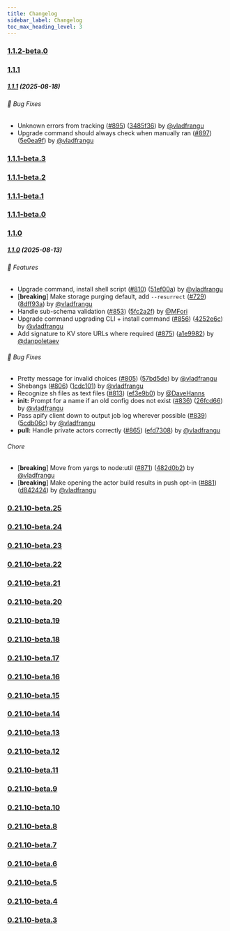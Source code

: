 ```yaml
---
title: Changelog
sidebar_label: Changelog
toc_max_heading_level: 3
---
```


### [1.1.2-beta.0](https://github.com/apify/apify-cli/releases/tag/v1.1.2-beta.0)

### [1.1.1](https://github.com/apify/apify-cli/releases/tag/v1.1.1)

##### [1.1.1](https://github.com/apify/apify-cli/releases/tag/v1.1.1) (2025-08-18)

###### 🐛 Bug Fixes

- Unknown errors from tracking ([#895](https://github.com/apify/apify-cli/pull/895)) ([3485f36](https://github.com/apify/apify-cli/commit/3485f366f3a62117ac833e78157c230206c3c60e)) by [@vladfrangu](https://github.com/vladfrangu)
- Upgrade command should always check when manually ran ([#897](https://github.com/apify/apify-cli/pull/897)) ([5e0ea9f](https://github.com/apify/apify-cli/commit/5e0ea9ff84012732ca7117d1f68207b5170ffeed)) by [@vladfrangu](https://github.com/vladfrangu)

### [1.1.1-beta.3](https://github.com/apify/apify-cli/releases/tag/v1.1.1-beta.3)

### [1.1.1-beta.2](https://github.com/apify/apify-cli/releases/tag/v1.1.1-beta.2)

### [1.1.1-beta.1](https://github.com/apify/apify-cli/releases/tag/v1.1.1-beta.1)

### [1.1.1-beta.0](https://github.com/apify/apify-cli/releases/tag/v1.1.1-beta.0)

### [1.1.0](https://github.com/apify/apify-cli/releases/tag/v1.1.0)

##### [1.1.0](https://github.com/apify/apify-cli/releases/tag/v1.1.0) (2025-08-13)

###### 🚀 Features

- Upgrade command, install shell script ([#810](https://github.com/apify/apify-cli/pull/810)) ([51ef00a](https://github.com/apify/apify-cli/commit/51ef00ad32a6835c48781b99c6233113cf58d8a4)) by [@vladfrangu](https://github.com/vladfrangu)
- \[**breaking**] Make storage purging default, add `--resurrect` ([#729](https://github.com/apify/apify-cli/pull/729)) ([8dff93a](https://github.com/apify/apify-cli/commit/8dff93a2d769997a96d4a7750fb36c2770b9a61c)) by [@vladfrangu](https://github.com/vladfrangu)
- Handle sub-schema validation ([#853](https://github.com/apify/apify-cli/pull/853)) ([5fc2a2f](https://github.com/apify/apify-cli/commit/5fc2a2f6b780a86a250b69375455f3bb2e9a8983)) by [@MFori](https://github.com/MFori)
- Upgrade command upgrading CLI + install command ([#856](https://github.com/apify/apify-cli/pull/856)) ([4252e6c](https://github.com/apify/apify-cli/commit/4252e6cb681deb5f92c654520d0ed03b70e426c3)) by [@vladfrangu](https://github.com/vladfrangu)
- Add signature to KV store URLs where required ([#875](https://github.com/apify/apify-cli/pull/875)) ([a1e9982](https://github.com/apify/apify-cli/commit/a1e998270b5c05cd91280efa144325e2d7a7de0e)) by [@danpoletaev](https://github.com/danpoletaev)

###### 🐛 Bug Fixes

- Pretty message for invalid choices ([#805](https://github.com/apify/apify-cli/pull/805)) ([57bd5de](https://github.com/apify/apify-cli/commit/57bd5de9bc5289f151a9083533dc3d2c71f8b9ab)) by [@vladfrangu](https://github.com/vladfrangu)
- Shebangs ([#806](https://github.com/apify/apify-cli/pull/806)) ([1cdc101](https://github.com/apify/apify-cli/commit/1cdc1011f36974708ab91a25d4d6c6a5dc43d989)) by [@vladfrangu](https://github.com/vladfrangu)
- Recognize sh files as text files ([#813](https://github.com/apify/apify-cli/pull/813)) ([ef3e9b0](https://github.com/apify/apify-cli/commit/ef3e9b064483c04cd7bef2143a19e1a6992ddcff)) by [@DaveHanns](https://github.com/DaveHanns)
- **init:** Prompt for a name if an old config does not exist ([#836](https://github.com/apify/apify-cli/pull/836)) ([26fcd66](https://github.com/apify/apify-cli/commit/26fcd660a0f7b4adb4e1a3329705a8ff6d8f43b2)) by [@vladfrangu](https://github.com/vladfrangu)
- Pass apify client down to output job log wherever possible ([#839](https://github.com/apify/apify-cli/pull/839)) ([5cdb06c](https://github.com/apify/apify-cli/commit/5cdb06c0e24c2501b2034dbb7339798985b269cc)) by [@vladfrangu](https://github.com/vladfrangu)
- **pull:** Handle private actors correctly ([#865](https://github.com/apify/apify-cli/pull/865)) ([efd7308](https://github.com/apify/apify-cli/commit/efd730855f99a36091ce51d501e5755b5ad79ffb)) by [@vladfrangu](https://github.com/vladfrangu)

###### Chore

- \[**breaking**] Move from yargs to node:util ([#871](https://github.com/apify/apify-cli/pull/871)) ([482d0b2](https://github.com/apify/apify-cli/commit/482d0b29f285c020320f1f2e3f0fd08a362d57cc)) by [@vladfrangu](https://github.com/vladfrangu)
- \[**breaking**] Make opening the actor build results in push opt-in ([#881](https://github.com/apify/apify-cli/pull/881)) ([d842424](https://github.com/apify/apify-cli/commit/d84242421387a9487eef5c07183dd0b8ac7ae67b)) by [@vladfrangu](https://github.com/vladfrangu)

### [0.21.10-beta.25](https://github.com/apify/apify-cli/releases/tag/v0.21.10-beta.25)

### [0.21.10-beta.24](https://github.com/apify/apify-cli/releases/tag/v0.21.10-beta.24)

### [0.21.10-beta.23](https://github.com/apify/apify-cli/releases/tag/v0.21.10-beta.23)

### [0.21.10-beta.22](https://github.com/apify/apify-cli/releases/tag/v0.21.10-beta.22)

### [0.21.10-beta.21](https://github.com/apify/apify-cli/releases/tag/v0.21.10-beta.21)

### [0.21.10-beta.20](https://github.com/apify/apify-cli/releases/tag/v0.21.10-beta.20)

### [0.21.10-beta.19](https://github.com/apify/apify-cli/releases/tag/v0.21.10-beta.19)

### [0.21.10-beta.18](https://github.com/apify/apify-cli/releases/tag/v0.21.10-beta.18)

### [0.21.10-beta.17](https://github.com/apify/apify-cli/releases/tag/v0.21.10-beta.17)

### [0.21.10-beta.16](https://github.com/apify/apify-cli/releases/tag/v0.21.10-beta.16)

### [0.21.10-beta.15](https://github.com/apify/apify-cli/releases/tag/v0.21.10-beta.15)

### [0.21.10-beta.14](https://github.com/apify/apify-cli/releases/tag/v0.21.10-beta.14)

### [0.21.10-beta.13](https://github.com/apify/apify-cli/releases/tag/v0.21.10-beta.13)

### [0.21.10-beta.12](https://github.com/apify/apify-cli/releases/tag/v0.21.10-beta.12)

### [0.21.10-beta.11](https://github.com/apify/apify-cli/releases/tag/v0.21.10-beta.11)

### [0.21.10-beta.9](https://github.com/apify/apify-cli/releases/tag/v0.21.10-beta.9)

### [0.21.10-beta.10](https://github.com/apify/apify-cli/releases/tag/v0.21.10-beta.10)

### [0.21.10-beta.8](https://github.com/apify/apify-cli/releases/tag/v0.21.10-beta.8)

### [0.21.10-beta.7](https://github.com/apify/apify-cli/releases/tag/v0.21.10-beta.7)

### [0.21.10-beta.6](https://github.com/apify/apify-cli/releases/tag/v0.21.10-beta.6)

### [0.21.10-beta.5](https://github.com/apify/apify-cli/releases/tag/v0.21.10-beta.5)

### [0.21.10-beta.4](https://github.com/apify/apify-cli/releases/tag/v0.21.10-beta.4)

### [0.21.10-beta.3](https://github.com/apify/apify-cli/releases/tag/v0.21.10-beta.3)
